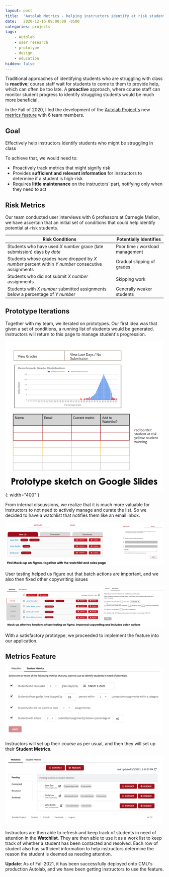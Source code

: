 ```yaml
---
layout: post
title:  "Autolab Metrics - helping instructors identify at risk students for early intervention"
date:   2020-12-16 08:00:00 -0500
categories: projects
tags:
    - Autolab
    - user research
    - prototype
    - design
    - education
hidden: false
---
```


Traditional approaches of identifying students who are struggling with class is **reactive**; course staff wait for students to come to them to provide help, which can often be too late. A **proactive** approach, where course staff can monitor student progress to identify struggling students would be much more beneficial.

In the Fall of 2020, I led the development of the [Autolab Project's](https://autolabproject.com/) new [metrics feature](https://docs.autolabproject.com/features/metrics/) with 6 team members.

## Goal
Effectively help instructors identify students who might be struggling in class

To achieve that, we would need to:
- Proactively track metrics that might signify risk
- Provides **sufficient and relevant information** for instructors to determine if a student is high-risk
- Requires **little maintenance** on the instructors’ part, notifying only when they need to act

## Risk Metrics
Our team conducted user interviews with 6 professors at Carnegie Mellon, we have ascertain that an initial set of conditions that could help identify potential at-risk students.

| Risk Conditions | Potentially Identifies |
| --- | -- |
| Students who have used *X number* grace (late submission) days by *date* | Poor time / workload management |
| Students whose grades have dropped by *X number* percent within *Y number* consecutive assignments | Gradual slipping of grades |
| Students who did not submit *X number* assignments | Skipping work |
| Students with *X number* submitted assignments below a percentage of *Y number* | Generally weaker students |

## Prototype Iterations 

Together with my team, we iterated on prototypes. Our first idea was that given a set of conditions, a running list of students would be generated. Instructors will return to this page to manage student's progression.

![Prototype Sketch 1](/assets/images/prototype-sketch-1.png){: width="400" }

From internal discussions, we realize that it is much more valuable for instructors to not need to actively manage and curate the list. So we decided to have a watchlist that notifies them like an email inbox.

![Prototype 2](/assets/images/prototype-2.png)

User testing helped us figure out that batch actions are important, and we also then fixed other copywriting issues

![Prototype 3](/assets/images/prototype-3.png)

With a satisfactory prototype, we proceeded to implement the feature into our application.

## Metrics Feature

![Student Metrics](/assets/images/student_metrics.png)

Instructors will set up their course as per usual, and then they will set up their **Student Metrics**. 

![Watchlist](/assets/images/watchlist.png)

Instructors are then able to refresh and keep track of students in need of attention in the **Watchlist**. They are then able to use it as a work list to keep track of whether a student has been contacted and resolved. Each row of student also has sufficient information to help instructors determine the reason the student is deemed as needing attention.

**Update**: As of Fall 2021, it has been successfully deployed onto CMU's production Autolab, and we have been getting instructors to use the feature.